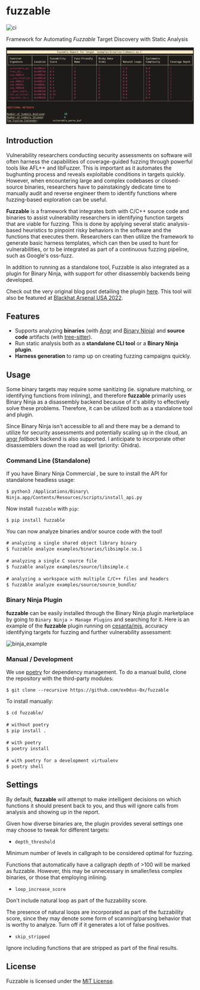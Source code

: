 # fuzzable

![ci](https://github.com/ex0dus-0x/fuzzable/actions/workflows/main.yml/badge.svg)

Framework for Automating _Fuzzable_ Target Discovery with Static Analysis

![example](/extras/cli.png "CLI Example")

## Introduction

Vulnerability researchers conducting security assessments on software will often harness the capabilities of coverage-guided fuzzing through powerful tools like AFL++ and libFuzzer. This is important as it automates the bughunting process and reveals exploitable conditions in targets quickly. However, when encountering large and complex codebases or closed-source binaries, researchers have to painstakingly dedicate time to manually audit and reverse engineer them to identify functions where fuzzing-based exploration can be useful.

__Fuzzable__ is a framework that integrates both with C/C++ source code and binaries to assist vulnerability researchers in identifying function targets that are viable for fuzzing. This is done by applying several static analysis-based heuristics to pinpoint risky behaviors in the software and the functions that executes them. Researchers can then utilize the framework to generate basic harness templates, which can then be used to hunt for vulnerabilities, or to be integrated as part of a continuous fuzzing pipeline, such as Google's oss-fuzz.

In addition to running as a standalone tool, Fuzzable is also integrated as a plugin for Binary Ninja, with support for other disassembly backends being developed.

Check out the very original blog post detailing the plugin [here](https://codemuch.tech/2021/06/07/fuzzabble/). This tool will also be featured at [Blackhat Arsenal USA 2022](https://www.blackhat.com/us-22/arsenal/schedule/index.html#automating-fuzzable-target-discovery-with-static-analysis-26726).

## Features

* Supports analyzing __binaries__ (with [Angr](https://angr.io) and [Binary Ninja](https://binary.ninja)) and
__source code__ artifacts (with [tree-sitter](https://tree-sitter.github.io/tree-sitter/)).
* Run static analysis both as a __standalone CLI tool__ or a __Binary Ninja plugin__.
* __Harness generation__ to ramp up on creating fuzzing campaigns quickly.

## Usage

Some binary targets may require some sanitizing (ie. signature matching, or identifying functions from inlining), and therefore 
__fuzzable__ primarily uses Binary Ninja as a disassembly backend because of it's ability to effectively solve these problems. Therefore, it can be utilized both as a standalone tool and plugin.

Since Binary Ninja isn't accessible to all and there may be a demand to utilize for security assessments and potentially scaling up in the cloud, an [angr](https://github.com/angr/angr)
_fallback_ backend is also supported. I anticipate to incorporate other disassemblers down the road as well (priority: Ghidra).

### Command Line (Standalone)

If you have Binary Ninja Commercial , be sure to install the API for standalone headless usage:

```
$ python3 /Applications/Binary\ Ninja.app/Contents/Resources/scripts/install_api.py
```

Now install `fuzzable` with `pip`:

```
$ pip install fuzzable
```

You can now analyze binaries and/or source code with the tool!

```
# analyzing a single shared object library binary
$ fuzzable analyze examples/binaries/libsimple.so.1

# analyzing a single C source file
$ fuzzable analyze examples/source/libsimple.c

# analyzing a workspace with multiple C/C++ files and headers
$ fuzzable analyze examples/source/source_bundle/
```

### Binary Ninja Plugin

__fuzzable__ can be easily installed through the Binary Ninja plugin marketplace by going to `Binary Ninja > Manage Plugins` and searching for it. Here is an example of the __fuzzable__ plugin running on [cesanta/mjs](https://github.com/cesanta/mjs),
accuracy identifying targets for fuzzing and further vulnerability assessment:

![binja_example](/extras/binja_example.png "Binary Ninja Example")

### Manual / Development

We use [poetry](https://python-poetry.org) for dependency management. To do a manual build, clone the repository with the third-party modules:

```
$ git clone --recursive https://github.com/ex0dus-0x/fuzzable
```

To install manually:

```
$ cd fuzzable/

# without poetry
$ pip install .

# with poetry
$ poetry install

# with poetry for a development virtualenv
$ poetry shell
```

## Settings

By default, __fuzzable__ will attempt to make intelligent decisions on which functions it should present
back to you, and thus will ignore calls from analysis and showing up in the report.

Given how diverse binaries are, the plugin provides several settings one may choose to tweak for different targets:

* `depth_threshold`

Minimum number of levels in callgraph to be considered optimal for fuzzing.

Functions that automatically have a callgraph depth of >100 will be marked as fuzzable. However, this may be unnecessary in smaller/less
complex binaries, or those that employing inlining.

* `loop_increase_score`

Don't include natural loop as part of the fuzzability score.

The presence of natural loops are incorporated as part of the fuzzability score, since they may denote some form of scanning/parsing
behavior that is worthy to analyze. Turn off if it generates a lot of false positives.

* `skip_stripped`

Ignore including functions that are stripped as part of the final results.

## License

Fuzzable is licensed under the [MIT License](https://codemuch.tech/license.txt).
